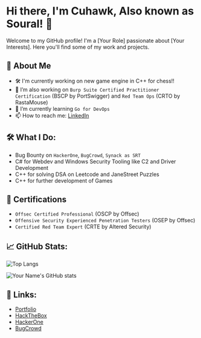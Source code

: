 # Hi there, I'm Cuhawk, Also known as Soural! 👋

Welcome to my GitHub profile! I'm a [Your Role] passionate about [Your Interests]. Here you'll find some of my work and projects.

## 🚀 About Me
- 🛠️ I'm currently working on new game engine in C++ for chess!!
- 🔭 I’m also working on `Burp Suite Certified Practitioner Certification` (BSCP by PortSwigger) and `Red Team Ops` (CRTO by RastaMouse)
- 🌱 I’m currently learning `Go for DevOps`
- 📫 How to reach me: [LinkedIn](https://www.linkedin.com/in/souralcuhawk/)

## 🛠️ What I Do:
- Bug Bounty on `HackerOne`, `BugCrowd`, `Synack as SRT`
- C# for Webdev and Windows Security Tooling like C2 and Driver Development
- C++ for solving DSA on Leetcode and JaneStreet Puzzles
- C++ for further development of Games

## 📂 Certifications
- `Offsec Certified Professional` (OSCP by Offsec)
- `Offensive Security Experienced Penetration Testers` (OSEP by Offsec)
- `Certified Red Team Expert` (CRTE by Altered Security)

## 📈 GitHub Stats:
![Top Langs](https://github-readme-stats.vercel.app/api/top-langs/?username=cuhawk&layout=compact&theme=radical)

![Your Name's GitHub stats](https://github-readme-stats.vercel.app/api?username=cuhawk&show_icons=true&theme=radical)

## 🔗 Links:
- [Portfolio](https://blog.cuhawk.co.uk)
- [HackTheBox](https://app.hackthebox.eu/profile/542571)
- [HackerOne](https://hackerone.com/cuhawk?type=user)
- [BugCrowd](https://bugcrowd.com/Cuhawk)
